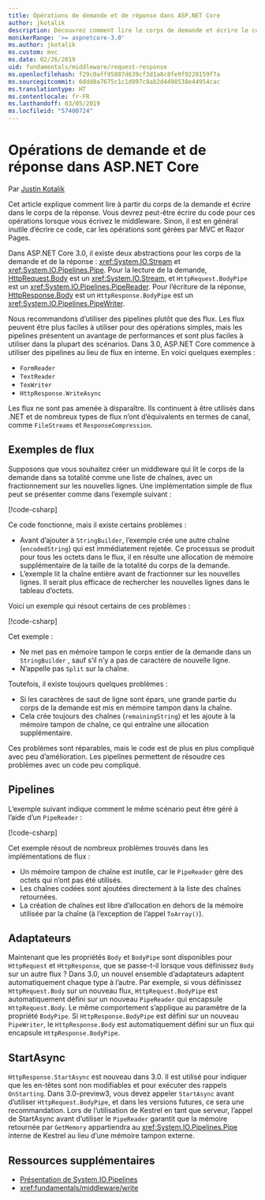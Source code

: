 ```yaml
---
title: Opérations de demande et de réponse dans ASP.NET Core
author: jkotalik
description: Découvrez comment lire le corps de demande et écrire le corps de la réponse dans ASP.NET Core.
monikerRange: '>= aspnetcore-3.0'
ms.author: jkotalik
ms.custom: mvc
ms.date: 02/26/2019
uid: fundamentals/middleware/request-response
ms.openlocfilehash: f29c0aff95887d639cf3d1a8c8fe9f9228159f7a
ms.sourcegitcommit: 6ddd8a7675c1c1d997c8ab2d4498538e44954cac
ms.translationtype: HT
ms.contentlocale: fr-FR
ms.lasthandoff: 03/05/2019
ms.locfileid: "57400724"
---
```

# <a name="request-and-response-operations-in-aspnet-core"></a>Opérations de demande et de réponse dans ASP.NET Core

Par [Justin Kotalik](https://github.com/jkotalik)

Cet article explique comment lire à partir du corps de la demande et écrire dans le corps de la réponse. Vous devrez peut-être écrire du code pour ces opérations lorsque vous écrivez le middleware. Sinon, il est en général inutile d’écrire ce code, car les opérations sont gérées par MVC et Razor Pages.

Dans ASP.NET Core 3.0, il existe deux abstractions pour les corps de la demande et de la réponse : <xref:System.IO.Stream> et <xref:System.IO.Pipelines.Pipe>. Pour la lecture de la demande, [HttpRequest.Body](xref:Microsoft.AspNetCore.Http.HttpRequest.Body) est un <xref:System.IO.Stream>, et `HttpRequest.BodyPipe` est un <xref:System.IO.Pipelines.PipeReader>. Pour l’écriture de la réponse, [HttpResponse.Body](xref:Microsoft.AspNetCore.Http.HttpResponse.Body) est un `HttpResponse.BodyPipe` est un <xref:System.IO.Pipelines.PipeWriter>.

Nous recommandons d’utiliser des pipelines plutôt que des flux. Les flux peuvent être plus faciles à utiliser pour des opérations simples, mais les pipelines présentent un avantage de performances et sont plus faciles à utiliser dans la plupart des scénarios. Dans 3.0, ASP.NET Core commence à utiliser des pipelines au lieu de flux en interne. En voici quelques exemples :

- `FormReader`
- `TextReader`
- `TexWriter`
- `HttpResponse.WriteAsync`

Les flux ne sont pas amenée à disparaître. Ils continuent à être utilisés dans .NET et de nombreux types de flux n’ont d’équivalents en termes de canal, comme `FileStreams` et `ResponseCompression`.

## <a name="stream-examples"></a>Exemples de flux

Supposons que vous souhaitez créer un middleware qui lit le corps de la demande dans sa totalité comme une liste de chaînes, avec un fractionnement sur les nouvelles lignes. Une implémentation simple de flux peut se présenter comme dans l’exemple suivant :

[!code-csharp[](request-response/samples/3.x/RequestResponseSample/Startup.cs?name=GetListOfStringsFromStream)]

Ce code fonctionne, mais il existe certains problèmes :

- Avant d’ajouter à `StringBuilder`, l’exemple crée une autre chaîne (`encodedString`) qui est immédiatement rejetée. Ce processus se produit pour tous les octets dans le flux, il en résulte une allocation de mémoire supplémentaire de la taille de la totalité du corps de la demande.
- L’exemple lit la chaîne entière avant de fractionner sur les nouvelles lignes. Il serait plus efficace de rechercher les nouvelles lignes dans le tableau d’octets.

Voici un exemple qui résout certains de ces problèmes :

[!code-csharp[](request-response/samples/3.x/RequestResponseSample/Startup.cs?name=GetListOfStringsFromStreamMoreEfficient)]

Cet exemple :

- Ne met pas en mémoire tampon le corps entier de la demande dans un `StringBuilder` , sauf s’il n’y a pas de caractère de nouvelle ligne.
- N’appelle pas `Split` sur la chaîne.

Toutefois, il existe toujours quelques problèmes :

- Si les caractères de saut de ligne sont épars, une grande partie du corps de la demande est mis en mémoire tampon dans la chaîne.
- Cela crée toujours des chaînes (`remainingString`) et les ajoute à la mémoire tampon de chaîne, ce qui entraîne une allocation supplémentaire.

Ces problèmes sont réparables, mais le code est de plus en plus compliqué avec peu d’amélioration. Les pipelines permettent de résoudre ces problèmes avec un code peu compliqué.

## <a name="pipelines"></a>Pipelines

L’exemple suivant indique comment le même scénario peut être géré à l’aide d’un `PipeReader` :

[!code-csharp[](request-response/samples/3.x/RequestResponseSample/Startup.cs?name=GetListOfStringFromPipe)]

Cet exemple résout de nombreux problèmes trouvés dans les implémentations de flux :

- Un mémoire tampon de chaîne est inutile, car le `PipeReader` gère des octets qui n’ont pas été utilisés.
- Les chaînes codées sont ajoutées directement à la liste des chaînes retournées.
- La création de chaînes est libre d’allocation en dehors de la mémoire utilisée par la chaîne (à l’exception de l’appel `ToArray()`).

## <a name="adapters"></a>Adaptateurs

Maintenant que les propriétés `Body` et `BodyPipe` sont disponibles pour `HttpRequest` et `HttpResponse`, que se passe-t-il lorsque vous définissez `Body` sur un autre flux ? Dans 3.0, un nouvel ensemble d’adaptateurs adaptent automatiquement chaque type à l’autre. Par exemple, si vous définissez `HttpRequest.Body` sur un nouveau flux, `HttpRequest.BodyPipe` est automatiquement défini sur un nouveau `PipeReader` qui encapsule `HttpRequest.Body`. Le même comportement s’applique au paramètre de la propriété `BodyPipe`. Si `HttpResponse.BodyPipe` est défini sur un nouveau `PipeWriter`, le `HttpResponse.Body` est automatiquement défini sur un flux qui encapsule `HttpResponse.BodyPipe`.

## <a name="startasync"></a>StartAsync

`HttpResponse.StartAsync` est nouveau dans 3.0. Il est utilisé pour indiquer que les en-têtes sont non modifiables et pour exécuter des rappels `OnStarting`. Dans 3.0-preview3, vous devez appeler `StartAsync` avant d’utiliser `HttpRequest.BodyPipe`, et dans les versions futures, ce sera une recommandation. Lors de l’utilisation de Kestrel en tant que serveur, l’appel de StartAsync avant d’utiliser le `PipeReader` garantit que la mémoire retournée par `GetMemory` appartiendra au <xref:System.IO.Pipelines.Pipe> interne de Kestrel au lieu d’une mémoire tampon externe.

## <a name="additional-resources"></a>Ressources supplémentaires

* [Présentation de System.IO.Pipelines](https://devblogs.microsoft.com/dotnet/system-io-pipelines-high-performance-io-in-net/)
* <xref:fundamentals/middleware/write>
